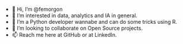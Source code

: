 - 👋 Hi, I’m @femorgon
- 👀 I’m interested in data, analytics and IA in general.
- 🌱 I’m a Python developer wannabe and can do some tricks using R.
- 💞️ I’m looking to collaborate on Open Source projects.
- 📫 Reach me here at GitHub or at LinkedIn.

<!---
femorgon/femorgon is a ✨ special ✨ repository because its `README.md` (this file) appears on your GitHub profile.
You can click the Preview link to take a look at your changes.
--->
